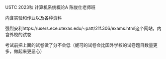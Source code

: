 USTC 2023秋 计算机系统概论A 陈俊仕老师班

内含实验和作业以及各种资料

强烈安利https://users.ece.utexas.edu/~patt/21f.306/exams.html这个网站，内含外校的试卷

考试前把上面的试卷做了分不会低（妮可的试卷会比国外学校的试卷题目数量更多，做起来更恶心）
